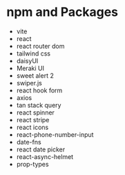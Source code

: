 # npm and Packages
- vite
- react
- react router dom
- tailwind css
- daisyUI
- Meraki UI
- sweet alert 2
- swiper.js
- react hook form
- axios
- tan stack query
- react spinner
- react stripe
- react icons
- react-phone-number-input
- date-fns
- react date picker
- react-async-helmet
- prop-types 


